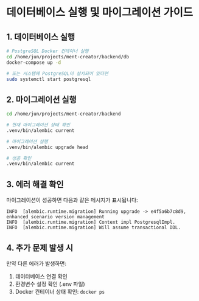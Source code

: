 # 데이터베이스 실행 및 마이그레이션 가이드

## 1. 데이터베이스 실행
```bash
# PostgreSQL Docker 컨테이너 실행
cd /home/jun/projects/ment-creator/backend/db
docker-compose up -d

# 또는 시스템에 PostgreSQL이 설치되어 있다면
sudo systemctl start postgresql
```

## 2. 마이그레이션 실행
```bash
cd /home/jun/projects/ment-creator/backend

# 현재 마이그레이션 상태 확인
.venv/bin/alembic current

# 마이그레이션 실행
.venv/bin/alembic upgrade head

# 성공 확인
.venv/bin/alembic current
```

## 3. 에러 해결 확인
마이그레이션이 성공하면 다음과 같은 메시지가 표시됩니다:
```
INFO  [alembic.runtime.migration] Running upgrade -> e4f5a6b7c8d9, enhanced scenario version management
INFO  [alembic.runtime.migration] Context impl PostgresqlImpl.
INFO  [alembic.runtime.migration] Will assume transactional DDL.
```

## 4. 추가 문제 발생 시
만약 다른 에러가 발생하면:
1. 데이터베이스 연결 확인
2. 환경변수 설정 확인 (.env 파일)
3. Docker 컨테이너 상태 확인: `docker ps`
